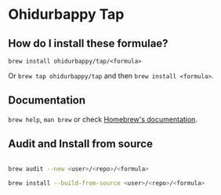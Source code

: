# Ohidurbappy Tap

## How do I install these formulae?

`brew install ohidurbappy/tap/<formula>`

Or `brew tap ohidurbappy/tap` and then `brew install <formula>`.

## Documentation

`brew help`, `man brew` or check [Homebrew's documentation](https://docs.brew.sh).


## Audit and Install from source

```sh

brew audit --new <user>/<repo>/<formula>

brew install --build-from-source <user>/<repo>/<formula>
```